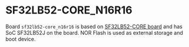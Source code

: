 # SF32LB52-CORE_N16R16
Board `sf32lb52-core_n16r16` is based on [SF32LB52-CORE board](http://10.21.10.172:6600/devkits/sf32lb52x/SF32LB52-DevKit-Core-3p3.html) and 
has SoC SF32LB52J on the board. NOR Flash is used as external storage and boot device.

